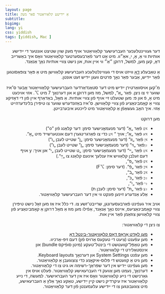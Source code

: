 ```yaml
---
layout: page
title: אַ ייִדישע קלאַוויאַטור פֿאַר מעק
subtitle:
bigimg:
lang: yi
css: yiddish
tags: [yiddish, Mac ]
---
```


<div dir="rtl">
דער געװײנטלעכער העברעיִשער קלאַװיאַטור אױף מעק שױן שטיצט אונטער די ייִדישע אותיות װי אַ, אָ, יִ, אאַ״װ. מיט אָט דער  פֿאַרבעסערטער קלאַוויאַטור װאָס איך באַשרײַב דאָ,  קען מען, למשל, דרוקן ״אַ״ ווי איין אות, און נישט צװײ אותיות נאָך אַנאַנד.
</div>


<!--end.excerpt-->

<div dir="rtl">  <br>
אַ טאַבעלע  
<a href="/yiddish/mac-nikud-table.html">דאָ</a>
װײַזט אױס די געװײנלטלעכע העברעיִשע קלאַװישן מיט אַ
פּאָר צופּאַסונגען פֿאַר ייִדיש,
אַבער פּאַר נאָך פּרטים װעגן ייִדיש זעט אונטן.
<br><br>
מ׳קען אױסװאַרטירן ייִדיש מיט דער סטאַנדאַרדער העברעיִשער קלאַװײַאַטור
אָבער ס׳איז שװער זי צו ניצן.
פֿאַר „אַ“, למשל, מוז מען דרוקן א און דערנאָך
7
מיט
⌥.
אזוי אויכעט מיט אָ, פֿ און פּ:
מען שטעלט זיי אויף פֿון צוויי  אותיות. אַ מאָל, באַדאַרף איין פֿון די דאָזיקע צווײ אַ קאָמבינאַציע פֿון צווײ קלאַווישן.  ס׳איז באַזונדערש שווער צו טיפּירן בלינדערהײט אַזוי.
איך האָב געשאַפֿן אַ קלאַוויאַטור מיט לײַכטע איבערבײַטן.
  <br>
<br>מען דרוקט
<ul>

<li>
<code>⌥ם</code> פֿאַר „אָ“ (דער מנעמאָנישער סימן:  דער קלאַנג פֿון "o")
</li>
<li>
<code>⌥א</code>
פֿאַר „אַ“; אױך “
<code>⌥ע</code>
כּדי צו פֿאַרגרינגערן דעם אונטערשײד מיט „אָ“.
</li>
<li>
<code>⌥ן</code> פֿאַר „װ“ (דער מנעמאָנישער סימן: „ן“ שטײט לעבן „ו“)
</li>
<li>
<code>⇧ן</code>פֿאַר „ױ“ (דער מנעמאָנישער סימן: „ן“ שטײט לעבן „ו“)
</li>
<li>
<code>⌥ט</code> 
 פֿאַר „ײ“
(דער מנעמאָנישער סימן: „ט שטײט לעבן „י“  און אויך: y  אויף דעם זעלבן קלאַוויש איז ענלעך אינעם קלאַנג צו „ײַ“.)
</li>
<li>
<code>⌥פ</code>
פֿאַר „פּ“,</li>
<li>
<code>⌥כ</code> פֿאַר „פֿ“. 
(דער סימן: ⌥F)
</li>
<li>
<code>⌥ב</code>
פֿאַר „בֿ“,</li>
<li>
<code>⇧כ</code>
פֿאַר „כּ“,</li>
<li>
<code>⇧י</code>
פֿאַר „יִ“,
</li>
<li>
<code>⇧צ</code>
פֿאַר „תּ“ (דער סימן: לעבן ת)
</li>
<li>
 אַלע אַנדערע זײַנען  פּונקט ווי אין דער העברעיִשער קלאַוויאַטור.
  </li>
  </ul>
אויב איר געפֿינט פֿאַרבעסערונגן,  שרײַבט־זשע צו.  די כּלל איז אַז מען זאָל נישט  טיפּירן צווײ קאָמבינאַציעס, אײנס נאָך אַנאַנד, אַפֿילו מען מוז אַ מאָל  דרוקן  אַ קאָמבינאַציע פֿון צווײ קלאַווישן צוזאַמן פֿאַר אײן אות.
<br>

<br>
  צו ניצן די קלאַװיאַטור:
<ul>
 <li>
<a href="/content/HebrewYiddish.bundle.zip">מען לאָדט אַראָפּ דאָס קלאַוויאַטור-בינטל  דאָ</a>
</li>
<li>
מען עפֿענט (ציִעט די טעקעס אַרויס פֿון) דעם זיפּ-אַרכיוו.
</li>
  <li>מען טאָפּל־קװעטשט די בינטל־טעקע
(מיטן סופֿיקס bundle) און אינסטאַלירט די קלאַװיאַטור. 
</li><li>
מען עפֿנט System Settings און דערנאָך Keyboard layouts.
</li><li>
מען גיט אַ קװעטש די פּלוס-איקאָנע כּדי צוצוגעבן אַ קלאַוויאַטור.
</li><li>
מען געפֿינט ײִדיש אין דער שפּראַך-רשימה או גיט צו די קלאַוויאַטור.
</li><li>
דערנאָך, נעמט מען אַוועק די העברעאישע קלאַוויאַטור.  פֿעלט אויס אין גאַרנישט די נײַע קלאַוויאַטור װאָס איז אין דער העבראישער. למעשׂה, די נײַע קלאַוויאַטור איז עיקרדיק נישט קײן ײִדישע, טאַקע נאַך אַלץ  אַ העברעאישע, מיט צוגעבונגען צו די ייִדישע עלעמענטן פֿון דער קלאַװיאַטור.
</li>
</ul>
</div>
